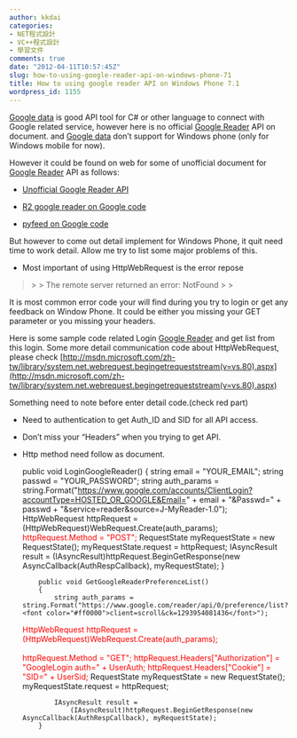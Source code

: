 ```yaml
---
author: kkdai
categories:
- NET程式設計
- VC++程式設計
- 學習文件
comments: true
date: "2012-04-11T10:57:45Z"
slug: how-to-using-google-reader-api-on-windows-phone-71
title: How to using google reader API on Windows Phone 7.1
wordpress_id: 1155
---
```


[Google data](http://code.google.com/intl/zh-TW/apis/gdata/) is good API tool for C# or other language to connect with Google related service, however here is no official [Google Reader](http://www.google.com/reader/) API on document. and [Google data](http://code.google.com/intl/zh-TW/apis/gdata/) don’t support for Windows phone (only for Windows mobile for now).

 

However it could be found on web for some of unofficial document for [Google Reader](http://www.google.com/reader/) API as follows:

 

  
  * [Unofficial Google Reader API](http://undoc.in/googlereader.html)
   
  * [R2 google reader on Google code](http://code.google.com/p/r2-release/wiki/GoogleReaderApi)
   
  * [pyfeed on Google code](http://code.google.com/p/pyrfeed/wiki/GoogleReaderAPI)
 

But however to come out detail implement for Windows Phone, it quit need time to work detail. Allow me try to list some major problems of this.

 

  
  * Most important of using HttpWebRequest is the error repose 
 

<blockquote>  
> 
> The remote server returned an error: NotFound
> 
> </blockquote>

 

It is most common error code your will find during you try to login or get any feedback on Window Phone. It could be either you missing your GET parameter or you missing your headers.

 

Here is some sample code related Login [Google Reader](http://www.google.com/reader/) and get list from this login. Some more detail communication code about HttpWebRequest, please check [http://msdn.microsoft.com/zh-tw/library/system.net.webrequest.begingetrequeststream(v=vs.80).aspx](http://msdn.microsoft.com/zh-tw/library/system.net.webrequest.begingetrequeststream(v=vs.80).aspx)

 

Something need to note before enter detail code.(check red part)

 

  
  * Need to authentication to get Auth_ID and SID for all API access. 
   
  * Don’t miss your “Headers” when you trying to get API.
   
  * Http method need follow as document. 
 

 
    
     public void LoginGoogleReader()
            {
                string email = "YOUR_EMAIL";
                string passwd = "YOUR_PASSWORD";
                string auth_params = string.Format("https://www.google.com/accounts/ClientLogin?accountType=HOSTED_OR_GOOGLE&Email=" + email + "&Passwd=" + passwd + "&service=reader&source=J-MyReader-1.0");
                HttpWebRequest httpRequest = (HttpWebRequest)WebRequest.Create(auth_params);
    <font color="#ff0000">            httpRequest.Method = "POST";</font>
                RequestState myRequestState = new RequestState();
                myRequestState.request = httpRequest;
                IAsyncResult result =
                    (IAsyncResult)httpRequest.BeginGetResponse(new AsyncCallback(AuthRespCallback), myRequestState);
            }
    
            public void GetGoogleReaderPreferenceList()
            {
                string auth_params = string.Format("https://www.google.com/reader/api/0/preference/list?<font color="#ff0000">client=scroll&ck=1293954081436</font>");
    
    <font color="#ff0000">            HttpWebRequest httpRequest = (HttpWebRequest)WebRequest.Create(auth_params);<br></br>            httpRequest.Method = "GET";
                httpRequest.Headers["Authorization"] = "GoogleLogin auth=" + UserAuth;
                httpRequest.Headers["Cookie"] = "SID=" + UserSid;
    </font>
                RequestState myRequestState = new RequestState();
                myRequestState.request = httpRequest;
    
                IAsyncResult result =
                    (IAsyncResult)httpRequest.BeginGetResponse(new AsyncCallback(AuthRespCallback), myRequestState);
            }
